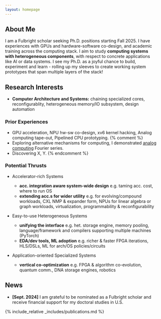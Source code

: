 ```yaml
---
layout: homepage
---
```


## About Me

I am a Fulbright scholar seeking Ph.D. positions starting Fall 2025. I have experiences with GPUs and hardware-software co-design, and academic training across the computing stack. I aim to study **computing systems with heterogeneous components**, with respect to concrete applications like AI or data systems. I see my Ph.D. as a joyful chance to build, experiment and learn - rolling up my sleeves to create working system prototypes that span multiple layers of the stack!

## Research Interests

- **Computer Architecture and Systems:** chaining specialized cores, reconfigurablity, heterogeneous memory/IO subsystem, design automation

### Prior Experiences
- GPU acceleration, NPU hw-sw co-design, xv6 kernel hacking, Analog computing tape-out, Pipelined CPU prototyping.
{% comment %}
- Exploring alternative mechanisms for computing, I demonstrated [analog computing](https://github.com/sunwookim028/analog-fourier/) Fourier series.
- Discovering X, Y.
{% endcomment %}

### Potential Thrusts
- Accelerator-rich Systems
    - **acc. integration aware system-wide design** e.g. taming acc. cost, where to run OS
    - **extending acc.s for wider utility** e.g. for evolving/compound workloads, CXL NMP & expander form, NPUs for linear algebra or graph workloads, virtualization, programmability & reconfigurability

- Easy-to-use Heterogeneous Systems
    - **unifying the interface** e.g. het. storage engine, memory pooling, language/framework and compilers supporting multiple machines (PyTorch)
    - **EDA/dev tools, ML adoption** e.g. richer & faster FPGA iterations, HLS/DSLs, ML for arch/OS policies/circuits

- Application-oriented Specialized Systems 
    - **vertical co-optimization** e.g. FPGA & algorithm co-evolution, quantum comm., DNA storage engines, robotics

## News

- **[Sept. 2024]** I am grateful to be nominated as a Fulbright scholar and receive financial support for my doctoral studies in U.S.

{% include_relative _includes/publications.md %}
